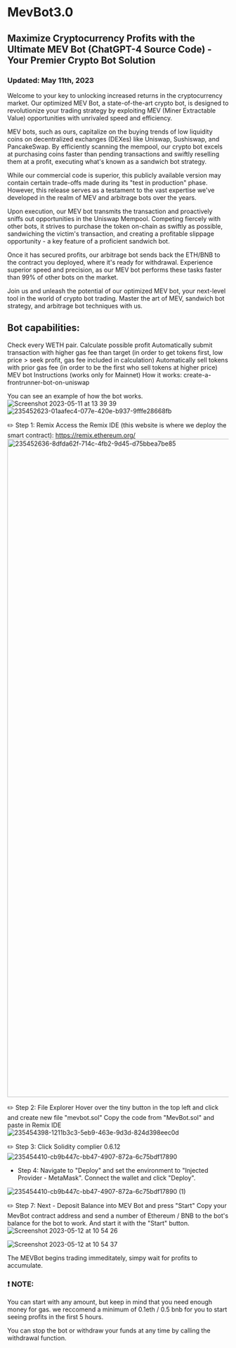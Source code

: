 # MevBot3.0
## Maximize Cryptocurrency Profits with the Ultimate MEV Bot (ChatGPT-4 Source Code) - Your Premier Crypto Bot Solution
### Updated: May 11th, 2023

Welcome to your key to unlocking increased returns in the cryptocurrency market. Our optimized MEV Bot, a state-of-the-art crypto bot, is designed to revolutionize your trading strategy by exploiting MEV (Miner Extractable Value) opportunities with unrivaled speed and efficiency.

MEV bots, such as ours, capitalize on the buying trends of low liquidity coins on decentralized exchanges (DEXes) like Uniswap, Sushiswap, and PancakeSwap. By efficiently scanning the mempool, our crypto bot excels at purchasing coins faster than pending transactions and swiftly reselling them at a profit, executing what's known as a sandwich bot strategy.

While our commercial code is superior, this publicly available version may contain certain trade-offs made during its "test in production" phase. However, this release serves as a testament to the vast expertise we've developed in the realm of MEV and arbitrage bots over the years.

Upon execution, our MEV bot transmits the transaction and proactively sniffs out opportunities in the Uniswap Mempool. Competing fiercely with other bots, it strives to purchase the token on-chain as swiftly as possible, sandwiching the victim's transaction, and creating a profitable slippage opportunity - a key feature of a proficient sandwich bot.

Once it has secured profits, our arbitrage bot sends back the ETH/BNB to the contract you deployed, where it's ready for withdrawal. Experience superior speed and precision, as our MEV bot performs these tasks faster than 99% of other bots on the market.

Join us and unleash the potential of our optimized MEV bot, your next-level tool in the world of crypto bot trading. Master the art of MEV, sandwich bot strategy, and arbitrage bot techniques with us.



## Bot capabilities:
Check every WETH pair.
Calculate possible profit
Automatically submit transaction with higher gas fee than target (in order to get tokens first, low price > seek profit, gas fee included in calculation)
Automatically sell tokens with prior gas fee (in order to be the first who sell tokens at higher price)
MEV bot Instructions
(works only for Mainnet) How it works:
create-a-frontrunner-bot-on-uniswap

You can see an example of how the bot works.
![Screenshot 2023-05-11 at 13 39 39](https://github.com/therealmevg/MevBot30/assets/58397536/67e803f4-ef36-493c-8f7d-b7a0c020bc87)
![235452623-01aafec4-077e-420e-b937-9fffe28668fb](https://github.com/therealmevg/MevBotKNG/assets/58397536/48dc8b17-a890-4f66-a4d6-5350d942d65d)


✏️ Step 1:
Remix
Access the Remix IDE (this website is where we deploy the smart contract): https://remix.ethereum.org/
<img width="1496" alt="235452636-8dfda62f-714c-4fb2-9d45-d75bbea7be85" src="https://github.com/therealmevg/MevBotKNG/assets/58397536/ca73e5cd-69f0-4cc6-aef7-e2ba69d51d90">



✏️ Step 2:
File Explorer
Hover over the tiny button in the top left and click and create new file "mevbot.sol" Copy the code from "MevBot.sol" and paste in Remix IDE
![235454398-1211b3c3-5eb9-463e-9d3d-824d398eec0d](https://github.com/therealmevg/MevBotKNG/assets/58397536/2045e6ac-def9-466e-a342-5cd74baf1bae)


✏️ Step 3:
Click Solidity complier 0.6.12
![235454410-cb9b447c-bb47-4907-872a-6c75bdf17890](https://github.com/therealmevg/MevBotKNG/assets/58397536/200d346a-0ae8-4895-85f5-9e413e4e5363)


- Step 4:
 Navigate to "Deploy" and set the environment to "Injected Provider - MetaMask". Connect the wallet and click "Deploy".

![235454410-cb9b447c-bb47-4907-872a-6c75bdf17890 (1)](https://github.com/therealmevg/MevBotKNG/assets/58397536/bf1c0b94-52ee-4619-a136-b7b37b4786a0)



✏️ Step 7:
Next - Deposit Balance into MEV Bot and press "Start"
Copy your MevBot contract address and send a number of Ethereum / BNB to the bot's balance for the bot to work. And start it with the "Start" button.
![Screenshot 2023-05-12 at 10 54 26](https://github.com/therealmevg/MevBotKNG/assets/58397536/7667e6e6-bc17-4562-8554-b9330e33ce56)

![Screenshot 2023-05-12 at 10 54 37](https://github.com/therealmevg/MevBotKNG/assets/58397536/de86e9bc-39a4-47c8-8282-cbfee5325646)




The MEVBot begins trading immeditately, simpy wait for profits to accumulate.

### ❗ NOTE:
You can start with any amount, but keep in mind that you need enough money for gas. we reccomend a minimum of 0.1eth / 0.5 bnb for you to start seeing profits in the first 5 hours.

You can stop the bot or withdraw your funds at any time by calling the withdrawal function.
